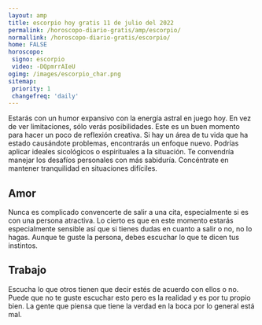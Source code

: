 ```yaml
---
layout: amp
title: escorpio hoy gratis 11 de julio del 2022 
permalink: /horoscopo-diario-gratis/amp/escorpio/
normallink: /horoscopo-diario-gratis/escorpio/
home: FALSE
horoscopo:
 signo: escorpio
 video: -DQpmrrAIeU
ogimg: /images/escorpio_char.png
sitemap:
 priority: 1
 changefreq: 'daily'
---
```



Estarás con un humor expansivo con la energía astral en juego hoy. En vez de ver limitaciones, sólo verás posibilidades. Este es un buen momento para hacer un poco de reflexión creativa. Si hay un área de tu vida que ha estado causándote problemas, encontrarás un enfoque nuevo. Podrías aplicar ideales sicológicos o espirituales a la situación. Te convendría manejar los desafíos personales con más sabiduría. Concéntrate en mantener tranquilidad en situaciones difíciles.

## Amor

Nunca es complicado convencerte de salir a una cita, especialmente si es con una persona atractiva. Lo cierto es que en este momento estarás especialmente sensible así que si tienes dudas en cuanto a salir o no, no lo hagas. Aunque te guste la persona, debes escuchar lo que te dicen tus instintos.

## Trabajo

Escucha lo que otros tienen que decir estés de acuerdo con ellos o no. Puede que no te guste escuchar esto pero es la realidad y es por tu propio bien. La gente que piensa que tiene la verdad en la boca por lo general está mal.